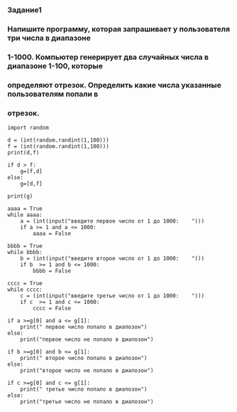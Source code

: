 ### Задание1
### Напишите программу, которая запрашивает у пользователя три числа в диапазоне
### 1-1000. Компьютер генерирует два случайных числа в диапазоне 1-100, которые
### определяют отрезок. Определить какие числа указанные пользователям попали в
### отрезок.

```
import random

d = (int(random.randint(1,100)))
f = (int(random.randint(1,100)))
print(d,f)

if d > f:
    g=[f,d]
else:
    g=[d,f]

print(g)

aaaa = True
while aaaa:
    a = (int(input("введите первое число от 1 до 1000:    ")))
    if a >= 1 and a <= 1000:
        aaaa = False

bbbb = True
while bbbb:
    b = (int(input("введите второе число от 1 до 1000:    ")))
    if b  >= 1 and b <= 1000:
        bbbb = False

сссс = True
while сссс:
    с = (int(input("введите третье число от 1 до 1000:    ")))
    if с  >= 1 and с <= 1000:
        сссс = False

if a >=g[0] and a <= g[1]:
    print(" первое число попало в диапозон")
else:
    print("первое число не попало в диапозон")

if b >=g[0] and b <= g[1]:
    print(" второе число попало в диапозон")
else:
    print("второе число не попало в диапозон")

if с >=g[0] and с <= g[1]:
    print(" третье число попало в диапозон")
else:
    print("третье число не попало в диапозон")

```
